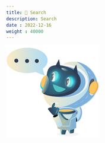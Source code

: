 ```yaml
---
title: 🔎 Search
description: Search
date : 2022-12-16
weight : 40000
---
```


<link href="/_pagefind/pagefind-ui.css" rel="stylesheet">
<script src="/_pagefind/pagefind-ui.js" type="text/javascript"></script>

<div id="search"></div>

![thinking mascot](/images/mascot/thinking.png "thinking mascot")

<script type="text/javascript">
    function updateParam(inputbox, name) {
    insertUrlParam(name, inputbox.value);
    }
    window.addEventListener('DOMContentLoaded', (event) => {
        new PagefindUI({ 
        element: "#search",
        showEmptyFilters: false
        });
        let searchParams = new URLSearchParams(window.location.search);
        var inputbox = document.getElementById("search").querySelector('input');
        if (searchParams.has('q')) {
        // Handle direct url.
        let value = searchParams.get('q');
        inputbox.value = value;
        var ev = new Event('input');
        inputbox.dispatchEvent(ev);
        }
        const debouncedUpdateParam = debounce(updateParam);
        inputbox.addEventListener('keyup', (event) => {
            debouncedUpdateParam(inputbox, "q");
        });
    });
</script>